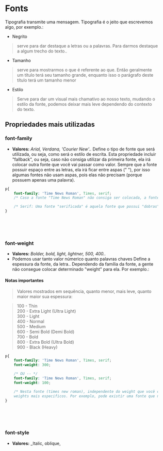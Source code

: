 # Fonts

Tipografia transmite uma mensagem. 
Tipografia é o jeito que escrevemos algo, por exemplo.:

- Negrito
> serve para dar destaque a letras ou a palavras. Para darmos destaque a algum trecho do texto..

- Tamanho 
> serve para mostrarmos o que é referente ao que. Então geralmente um título terá seu tamanho grande, enquanto isso o parágrafo deste título terá um tamanho menor

- Estilo 
> Serve para dar um visual mais chamativo ao nosso texto, mudando o estilo da fonte, podemos deixar mais leve dependendo do contexto do texto. 


## Propriedades mais utilizadas

### font-family 
* __Valores:__ _Arial, Verdana, 'Courier  New'.._
Define o tipo de fonte que será utilizada, ou seja, como será o estilo de escrita.
Esta propriedade incluir "fallback", ou seja, caso não consiga utilizar da primeira fonte, ela irá colocar outra fonte que você vai passar como valor.
Sempre que a fonte possuir espaço entre as letras, ela irá ficar entre aspas (" "), por isso algumas fontes não usam aspas, pois elas não precisam (porque possuem apenas uma palavra).
```css
p{
    font-family: 'Time News Roman', Times, serif;
    /* Caso a fonte "Time News Roman" não consiga ser colocada, a fonte "times" irá aparecer, caso também não apareça, a fonte "serif" irá aparecer. */

    /* Serif: Uma fonte "serificada" é aquela fonte que possui "dobras" (como se fossem um suporte horizontal) quando se começa uma letra, uma fonte "sans-serif" é uma fonte sem essa dobra, sem este "suporte horizontal" */ 
}
```

</br>
</br>
</br>

### font-weight
* __Valores:__ _Bolder, bold, light, lightner, 500, 400.._
* Podemos usar tanto valor númerico quanto palavras chaves 
Define a espessura da fonte, da letra..
Dependendo da família da fonte, a gente não consegue colocar determinado "weight" para ela. Por exemplo.:

#### Notas importantes
> Valores mostrados em sequência, quanto menor, mais leve, quanto maior maior sua espessura:

> 100 - Thin                            </br>
> 200 - Extra Light (Ultra Light)       </br>
> 300 - Light                           </br>
> 400 - Normal                          </br>
> 500 - Medium                          </br>
> 600 - Semi Bold (Demi Bold)           </br>
> 700 - Bold                            </br>
> 800 - Extra Bold (Ultra Bold)         </br>
> 900 - Black (Heavy)
```css
p{
    font-family: 'Time News Roman', Times, serif;
    font-weight: 300;

    /* OU -- */ 
    font-family: 'Time News Roman', Times, serif;
    font-weight: 100;

    /* Nesta fonte (times new roman), independente do weight que você colocar (entre 300 ou 100), ela vai mantar a mesma espessura. Isso nos mostra que, algumas fontes trabalham com 
    weights mais especificos. Por exemplo, pode existir uma fonte que não possua o valor "bold", ou que possua o valor "bold", mas não há diferença entre o "bold" e o "bolder" dela. */
}
```

</br>
</br>
</br>

### font-style 
* __Valores:__ _Italic, oblique, 